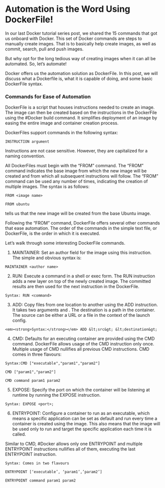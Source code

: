 # Automation is the Word Using DockerFile!

In our last Docker tutorial series post, we shared the 15 commands that got us onboard with Docker. This set of Docker commands are steps to manually create images. That is to basically help create images, as well as commit, search, pull and push images.

But why opt for the long tedious way of creating images when it can all be automated. So, let’s automate!

Docker offers us the automation solution as DockerFile. In this post, we will discuss what a Dockerfile is, what it is capable of doing, and some basic DockerFile syntax.

### Commands for Ease of Automation

DockerFile is a script that houses instructions needed to create an image. The image can then be created based on the instructions in the DockerFile using the #Docker build command. It simplifies deployment of an image by easing the entire image and container creation process.

DockerFiles support commands in the following syntax:
```
INSTRUCTION argument
```
Instructions are not case sensitive. However, they are capitalized for a naming convention.

All DockerFiles must begin with the “FROM” command. The “FROM” command indicates the base image from which the new image will be created and from which all subsequent instructions will follow. The “FROM” command can be used any number of times, indicating the creation of multiple images. The syntax is as follows:
```
FROM <image name>
```
```
FROM ubuntu
```
tells us that the new image will be created from the base Ubuntu image.

Following the “FROM” command, DockerFile offers several other commands that ease automation. The order of the commands in the simple text file, or DockerFile, is the order in which it is executed.

Let’s walk through some interesting DockerFile commands.

1. MAINTAINER: Set an author field for the image using this instruction. The simple and obvious syntax is:
```
MAINTAINER <author name>
```
2. RUN: Execute a command in a shell or exec form. The RUN instruction adds a new layer on top of the newly created image. The committed results are then used for the next instruction in the DockerFile.
```
Syntax: RUN <command>
```
3. ADD: Copy files from one location to another using the ADD instruction. It takes two arguments <source> and <destination>. The destination is a path in the container. The source can be either a URL or a file in the context of the launch config.
```
<em><strong>Syntax:</strong></em> ADD &lt;src&gt; &lt;destination&gt;
```
4. CMD: Defaults for an executing container are provided using the CMD command. DockerFile allows usage of the CMD instruction only once. Multiple usage of CMD nullifies all previous CMD instructions. CMD comes in three flavours:
```
Syntax:CMD ["executable","param1","param2"]
```
```
CMD ["param1","param2"]
```
```
CMD command param1 param2
```
5. EXPOSE: Specify the port on which the container will be listening at runtime by running the EXPOSE instruction.
```
Syntax: EXPOSE <port>;
```
6. ENTRYPOINT: Configure a container to run as an executable, which means a specific application can be set as default and run every time a container is created using the image. This also means that the image will be used only to run and target the specific application each time it is called.

Similar to CMD, #Docker allows only one ENTRYPOINT and multiple ENTRYPOINT instructions nullifies all of them, executing the last ENTRYPOINT instruction.
```
Syntax: Comes in two flavours
```
```
ENTRYPOINT [‘executable’, ‘param1’,’param2’]
```
```
ENTRYPOINT command param1 param2
```